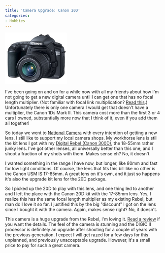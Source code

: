 ```yaml
---
title: 'Camera Upgrade: Canon 20D'
categories:
- Hobbies
---
```


![](/assets/posts/2005/o_Canon20D.jpg)


I've been going on and on for a while now with all my friends about how I'm not going to get a new digital camera until I can get one that has no focal length multiplier. (Not familiar with focal link multiplication? [Read this](http://www.dpreview.com/learn/?/Glossary/Optical/Focal_Length_Multiplier_01.htm).) Unfortunately there is only one camera I would get that doesn't have a multiplier, the Canon 1Ds Mark II. This camera cost more than the first 3 or 4 cars I owned, substantially more now that I think of it, even if you add them all together!

So today we went to [National Camera](http://www.natcam.com/) with every intention of getting a new lens. I still like to support my local camera shops. My workhorse lens is still the kit lens I got with my [Digital Rebel (Canon 300D)](http://www.steves-digicams.com/2003_reviews/300d.html), the 18-55mm rather junky lens. I've got other lenses, all universally better than this one, and I shoot a fraction of my shots with them. Makes sense eh? No, it doesn't.

I wanted something in the range I have now, but longer, like 80mm and fast for low light conditions. Of course, the lens that fits this bill like no other is the Canon USM IS 17-85mm. A great lens on it's own, and it just so happens it's also the upgrade kit lens for the 20D package.

So I picked up the 20D to play with this lens, and one thing led to another and I left the place with the Canon 20D kit with the 17-85mm lens. Yes, I realize this has the same focal length multiplier as my existing Rebel, but man do I love it so far. I justified this by the big "discount" I got on the lens since I bought it with the camera. Again, makes sense right? No, it doesn't.

This camera is a huge upgrade from the Rebel, I'm loving it. [Read a review](http://www.steves-digicams.com/2004_reviews/20d.html) if you want the details. The feel of the camera is stunning and the DIGIC II processor is definitely an upgrade after shooting for a couple of years with the previous generation. I expect I will get razed for a few days for this unplanned, and previously unacceptable upgrade. However, it's a small price to pay for such a great camera.
